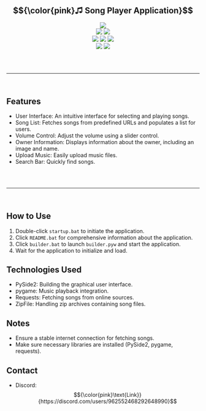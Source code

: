 ## $${\color{pink}♫ Song Player Application}$$
  
<div align="center">
  <img src="https://static.wixstatic.com/media/aeb5ff_672de2a1db884eadbdaf506a436e271a~mv2.gif">
  <br>
  <img src="https://img.shields.io/github/languages/top/boyratata/song?color=pink">
  <img src="https://img.shields.io/github/stars/boyratata/song?color=6d00c1&logoColor=pink">
  <br>
  <img src="https://img.shields.io/github/commit-activity/w/boyratata/song?color=pink">
  <img src="https://img.shields.io/github/license/boyratata/song?color=pink">
  <img src="https://img.shields.io/github/last-commit/boyratata/song?color=pink&logoColor=pink">
  <br>
  <img src="https://img.shields.io/github/issues/boyratata/song?color=pink&logoColor=pink">
  <img src="https://img.shields.io/github/issues-closed/boyratata/song?color=pink&logoColor=pink">
  <hr style="margin-top: 60px; margin-bottom: 60px;" noshade="" size="20" width="100%">
</div>

## Features

- User Interface: An intuitive interface for selecting and playing songs.
- Song List: Fetches songs from predefined URLs and populates a list for users.
- Volume Control: Adjust the volume using a slider control.
- Owner Information: Displays information about the owner, including an image and name.
- Upload Music: Easily upload music files.
- Search Bar: Quickly find songs.

<hr style="border-radius: 2%; margin-top: 60px; margin-bottom: 60px;" noshade="" size="20" width="100%">

## How to Use

1. Double-click `startup.bat` to initiate the application.
2. Click `README.bat` for comprehensive information about the application.
3. Click `builder.bat` to launch `builder.pyw` and start the application.
4. Wait for the application to initialize and load.

## Technologies Used

- PySide2: Building the graphical user interface.
- pygame: Music playback integration.
- Requests: Fetching songs from online sources.
- ZipFile: Handling zip archives containing song files.

## Notes

- Ensure a stable internet connection for fetching songs.
- Make sure necessary libraries are installed (PySide2, pygame, requests).

## Contact

- Discord: $${\color{pink}\text{Link}}{https://discord.com/users/962552468292648990}$$

